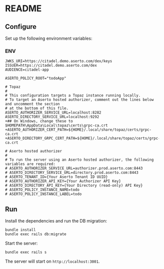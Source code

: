 # README

## Configure
Set up the following environment variables:

### ENV
```
JWKS_URI=https://citadel.demo.aserto.com/dex/keys
ISSUER=https://citadel.demo.aserto.com/dex
AUDIENCE=citadel-app

ASERTO_POLICY_ROOT="todoApp"

# Topaz
#
# This configuration targets a Topaz instance running locally.
# To target an Aserto hosted authorizer, comment out the lines below and uncomment the section
# at the bottom of this file.
ASERTO_AUTHORIZER_SERVICE_URL=localhost:8282
ASERTO_DIRECTORY_SERVICE_URL=localhost:9292
+## On Windows, change these to $HOMEPATH\AppData\Local\topaz\certs\grpc-ca.crt
+ASERTO_AUTHORIZER_CERT_PATH=${HOME}/.local/share/topaz/certs/grpc-ca.crt
+ASERTO_DIRECTORY_GRPC_CERT_PATH=${HOME}/.local/share/topaz/certs/grpc-ca.crt

# Aserto hosted authorizer
#
# To run the server using an Aserto hosted authorizer, the following variables are required:
# ASERTO_AUTHORIZER_SERVICE_URL=authorizer.prod.aserto.com:8443
# ASERTO_DIRECTORY_SERVICE_URL=directory.prod.aserto.com:8443
# ASERTO_TENANT_ID={Your Aserto Tenant ID UUID}
# ASERTO_AUTHORIZER_API_KEY={Your Authorizer API Key}
# ASERTO_DIRECTORY_API_KEY={Your Directory (read-only) API Key}
# ASERTO_POLICY_INSTANCE_NAME=todo
# ASERTO_POLICY_INSTANCE_LABEL=todo
```

## Run
Install the dependencies and run the DB migration:

```
bundle install
bundle exec rails db:migrate

```
Start the server:

```
bundle exec rails s
```

The server will start on `http://localhost:3001`.
